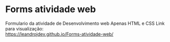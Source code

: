 # Forms atividade web
 Formulario da atividade de Desenvolvimento web
Apenas HTML e CSS
Link para visualização:     
 https://leandrojdev.github.io/Forms-atividade-web/
